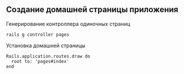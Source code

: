 ## Создание домашней страницы приложения

Генерирование контроллера одиночных страниц

`rails g controller pages`

Установка домашней страницы

```
Rails.application.routes.draw do
  root to: 'pages#index'
end
```
